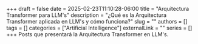+++ 
draft = false
date = 2025-02-23T11:10:28-06:00
title = "Arquitectura Transformer para LLM's"
description = "¿Qué es la Arquitectura Transformer aplicada en LLM's y cómo funciona?"
slug = ""
authors = []
tags = []
categories = ["Artificial Intelligence"]
externalLink = ""
series = []
+++
Posts que presentará la Arquitectura Transformer en LLM's.
